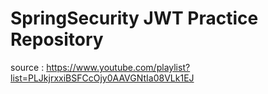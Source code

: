 # SpringSecurity JWT Practice Repository

source : https://www.youtube.com/playlist?list=PLJkjrxxiBSFCcOjy0AAVGNtIa08VLk1EJ
